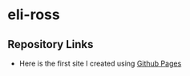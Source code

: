 # eli-ross

## Repository Links
- Here is the first site I created using [Github Pages](https://eliross84.github.io/working-with-markdown/ "Kansas City Chiefs add-in")




